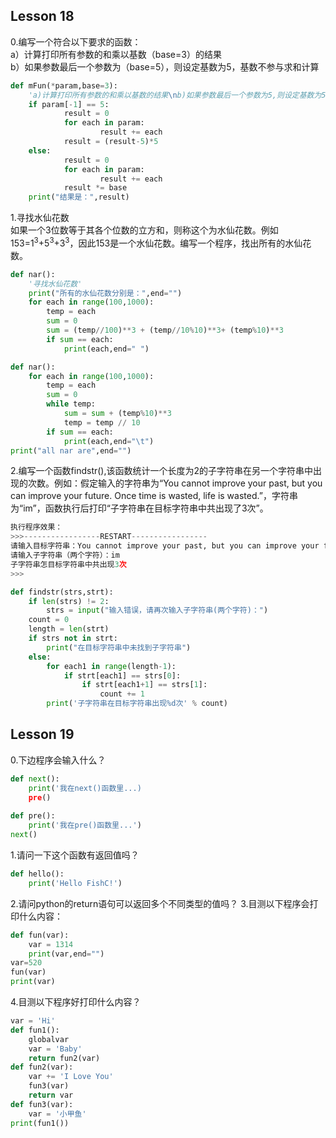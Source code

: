 ## Lesson 18
0.编写一个符合以下要求的函数：  
a）计算打印所有参数的和乘以基数（base=3）的结果  
b）如果参数最后一个参数为（base=5），则设定基数为5，基数不参与求和计算  
```python
def mFun(*param,base=3):
    'a)计算打印所有参数的和乘以基数的结果\nb)如果参数最后一个参数为5,则设定基数为5，基数不参与求和计算'
    if param[-1] == 5:
            result = 0
            for each in param:
                    result += each
            result = (result-5)*5
    else:
            result = 0
            for each in param:
                    result += each
            result *= base
    print("结果是：",result)
```
1.寻找水仙花数  
如果一个3位数等于其各个位数的立方和，则称这个为水仙花数。例如153=1<sup>3</sup>+5<sup>3</sup>+3<sup>3</sup>，因此153是一个水仙花数。编写一个程序，找出所有的水仙花数。
```python
def nar():
    '寻找水仙花数'
    print("所有的水仙花数分别是：",end="")
    for each in range(100,1000):
        temp = each
        sum = 0 
        sum = (temp//100)**3 + (temp//10%10)**3+ (temp%10)**3
        if sum == each:
            print(each,end=" ")
```
```python
def nar():
    for each in range(100,1000):
        temp = each
        sum = 0
        while temp:
            sum = sum + (temp%10)**3
            temp = temp // 10
        if sum == each:
            print(each,end="\t")
print("all nar are",end="")
```
2.编写一个函数findstr(),该函数统计一个长度为2的子字符串在另一个字符串中出现的次数。例如：假定输入的字符串为“You cannot improve your past, but you can improve your future. Once time is wasted, life is wasted.”，字符串为“im”，函数执行后打印“子字符串在目标字符串中共出现了3次”。  
```python
执行程序效果：
>>>-----------------RESTART-----------------  
请输入目标字符串：You cannot improve your past, but you can improve your future. Once time is wasted, life is wasted.
请输入子字符串（两个字符）：im
子字符串怎目标字符串中共出现3次
>>>
```
```python
def findstr(strs,strt):
    if len(strs) != 2:
        strs = input("输入错误，请再次输入子字符串(两个字符)：")
    count = 0
    length = len(strt)
    if strs not in strt:
        print("在目标字符串中未找到子字符串")
    else:
        for each1 in range(length-1):
            if strt[each1] == strs[0]:
                if strt[each1+1] == strs[1]:
                    count += 1
        print('子字符串在目标字符串出现%d次' % count)
```
## Lesson 19
0.下边程序会输入什么？
```python
def next():
    print('我在next()函数里...)
    pre()
    
def pre():
    print('我在pre()函数里...')
next()
```
1.请问一下这个函数有返回值吗？
```python
def hello():
    print('Hello FishC!')
```
2.请问python的return语句可以返回多个不同类型的值吗？
3.目测以下程序会打印什么内容：
```python
def fun(var):
    var = 1314
    print(var,end="")
var=520
fun(var)
print(var)
```
4.目测以下程序好打印什么内容？
```python
var = 'Hi'
def fun1():
    globalvar
    var = 'Baby'
    return fun2(var)
def fun2(var):
    var += 'I Love You'
    fun3(var)
    return var
def fun3(var):
    var = '小甲鱼'
print(fun1())
```
